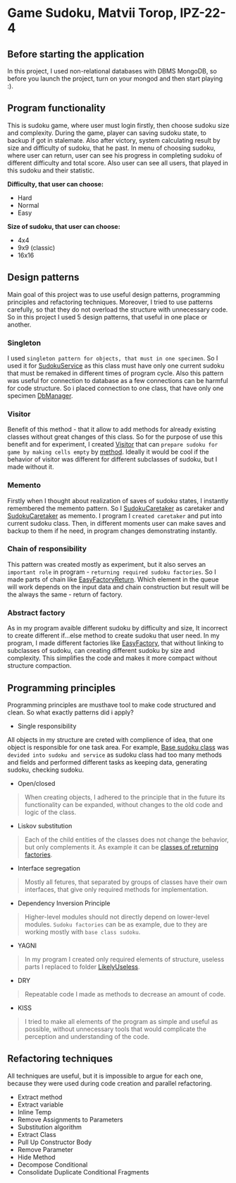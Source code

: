 # Game Sudoku, Matvii Torop, IPZ-22-4
## Before starting the application
In this project, I used non-relational databases with DBMS MongoDB, so before you launch the project, turn on your mongod and then start playing :).
## Program functionality
This is sudoku game, where user must login firstly, then choose sudoku size and complexity. During the game, player can saving sudoku state, to backup if got in stalemate. Also after victory, system calculating result by size and difficulty of sudoku, that he past. In menu of choosing sudoku, where user can return, user can see his progress in completing sudoku of different difficulty and total score. Also user can see all users, that played in this sudoku and their statistic.

__Difficulty, that user can choose:__
- Hard
- Normal
- Easy

__Size of sudoku, that user can choose:__
- 4x4
- 9x9 (classic)
- 16x16
## Design patterns
Main goal of this project was to use useful design patterns, programming principles and refactoring techniques. Moreover, I tried to use patterns carefully, so that they do not overload the structure with unnecessary code. So in this project I used 5 design patterns, that useful in one place or another.
### Singleton
I used `singleton pattern for objects, that must in one specimen`. So I used it for [SudokuService](./Classes/SudokuTypes/SudokuService.cs) as this class must have only one current sudoku that must be remaked in different times of program cycle. Also this pattern was useful for connection to database as a few connections can be harmful for code structure. So i placed connection to one class, that have only one specimen [DbManager](./Classes/MongoDB/DatabaseManager.cs). 
### Visitor
Benefit of this method - that it allow to add methods for already existing classes without great changes of this class. So for the purpose of use this benefit and for experiment, I created [Visitor](./Classes/Visitor/SudokuVisitor.cs) that can `prepare sudoku for game by making cells empty` by [method](./Classes/Visitor/SudokuVisitor.cs#L13-L33). Ideally it would be cool if the behavior of visitor was different for different subclasses of sudoku, but I made without it.   
### Memento
Firstly when I thought about realization of saves of sudoku states, I instantly remembered the memento pattern. So I [SudokuCaretaker](./Classes/Memento/SudokuCaretaker.cs) as caretaker and [SudokuCaretaker](./Classes/Memento/SudokuSnapshot.cs) as memento. I program I `created caretaker` and put into current sudoku class. Then, in different moments user can make saves and backup to them if he need, in program changes demonstrating instantly.  
### Chain of responsibility
This pattern was created mostly as experiment, but it also serves an `important role` in program - `returning required sudoku factories`. So I made parts of chain like [EasyFactoryReturn](./Classes/CoR/ReturnEasyFactory.cs). Which element in the queue will work depends on the input data and chain construction but result will be the always the same - return of factory. 
### Abstract factory
As in my program avaible different sudoku by difficulty and size, It incorrect to create different if...else method to create sudoku that user need. In my program, I made different factories like [EasyFactory](./Classes/Factory/EasyFactory.cs), that without linking to subclasses of sudoku, can creating different sudoku by size and complexity. This simplifies the code and makes it more compact without structure compaction.
## Programming principles
Programming principles are musthave tool to make code structured and clean. So what exactly patterns did i apply?
- Single responsibility

All objects in my structure are creted with complience of idea, that one object is responsible for one task area. For example, [Base sudoku class](./Classes/SudokuTypes/Sudoku.cs) was `devided into sudoku and service` as sudoku class had too many methods and fields and performed different tasks as keeping data, generating sudoku, checking sudoku.
- Open/closed
> When creating objects, I adhered to the principle that in the future its functionality can be expanded, without changes to the old code and logic of the class.
- Liskov substitution
>Each of the child entities of the classes does not change the behavior, but only complements it. As example it can be [classes of returning factories](./Classes/CoR/ReturnHardFactory.cs).
- Interface segregation
>Mostly all fetures, that separated by groups of classes have their own interfaces, that give only required methods for implementation.
- Dependency Inversion Principle
>Higher-level modules should not directly depend on lower-level modules. `Sudoku factories` can be as example, due to they are working mostly with `base class sudoku`. 
- YAGNI
>In my program I created only required elements of structure, useless parts I replaced to folder [LikelyUseless](./LikelyUseless).
- DRY
>Repeatable code I made as methods to decrease an amount of code.
- KISS
>I tried to make all elements of the program as simple and useful as possible, without unnecessary tools that would complicate the perception and understanding of the code.

## Refactoring techniques
All techniques are useful, but it is impossible to argue for each one, because they were used during code creation and parallel refactoring.
- Extract method
- Extract variable
- Inline Temp
- Remove Assignments to Parameters
- Substitution algorithm
- Extract Class
- Pull Up Constructor Body
- Remove Parameter
- Hide Method
- Decompose Conditional
- Consolidate Duplicate Conditional Fragments
